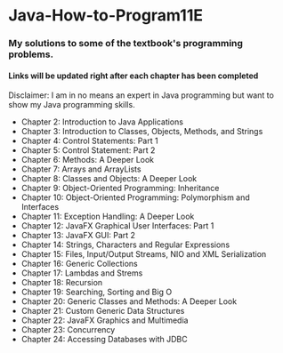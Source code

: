 # Java-How-to-Program11E

### My solutions to some of the textbook's programming problems.

#### Links will be updated right after each chapter has been completed

Disclaimer: I am in no means an expert in Java programming but want to show my Java programming skills.

 -	Chapter 2: Introduction to Java Applications
 -	Chapter 3: Introduction to Classes, Objects, Methods, and Strings
 -	Chapter 4: Control Statements: Part 1
 -	Chapter 5: Control Statement: Part 2
 -	Chapter 6: Methods: A Deeper Look
 -	Chapter 7: Arrays and ArrayLists
 -	Chapter 8: Classes and Objects: A Deeper Look
 -	Chapter 9: Object-Oriented Programming: Inheritance 
 -	Chapter 10: Object-Oriented Programming: Polymorphism and Interfaces 
 -	Chapter 11: Exception Handling: A Deeper Look
 -	Chapter 12: JavaFX Graphical User Interfaces: Part 1
 - Chapter 13: JavaFX GUI: Part 2
 -	Chapter 14: Strings, Characters and Regular Expressions
 -	Chapter 15: Files, Input/Output Streams, NIO and XML Serialization
 -	Chapter 16: Generic Collections
 -	Chapter 17: Lambdas and Strems
 -	Chapter 18: Recursion
 -	Chapter 19: Searching, Sorting and Big O
 -	Chapter 20: Generic Classes and Methods: A Deeper Look
 -	Chapter 21: Custom Generic Data Structures
 -	Chapter 22: JavaFX Graphics and Multimedia
 -	Chapter 23: Concurrency
 -	Chapter 24: Accessing Databases with JDBC
